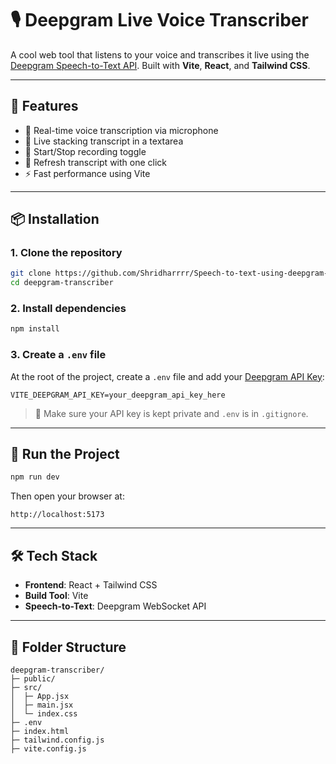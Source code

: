 # 🎙️ Deepgram Live Voice Transcriber

A cool web tool that listens to your voice and transcribes it live using the [Deepgram Speech-to-Text API](https://deepgram.com/product/speech-to-text). Built with **Vite**, **React**, and **Tailwind CSS**.

---

## 🚀 Features

- 🎤 Real-time voice transcription via microphone
- 📝 Live stacking transcript in a textarea
- 🛑 Start/Stop recording toggle
- 🔄 Refresh transcript with one click
- ⚡ Fast performance using Vite

---

## 📦 Installation

### 1. Clone the repository

```bash
git clone https://github.com/Shridharrrr/Speech-to-text-using-deepgram-api.git
cd deepgram-transcriber
````

### 2. Install dependencies

```bash
npm install
```

### 3. Create a `.env` file

At the root of the project, create a `.env` file and add your [Deepgram API Key](https://console.deepgram.com/signup):

```env
VITE_DEEPGRAM_API_KEY=your_deepgram_api_key_here
```

> 🔐 Make sure your API key is kept private and `.env` is in `.gitignore`.

---

## 🧪 Run the Project

```bash
npm run dev
```

Then open your browser at:

```
http://localhost:5173
```

---

## 🛠 Tech Stack

* **Frontend**: React + Tailwind CSS
* **Build Tool**: Vite
* **Speech-to-Text**: Deepgram WebSocket API

---

## 📁 Folder Structure

```
deepgram-transcriber/
├─ public/
├─ src/
│  ├─ App.jsx
│  ├─ main.jsx
│  └─ index.css
├─ .env
├─ index.html
├─ tailwind.config.js
├─ vite.config.js
```
